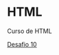 # HTML
 Curso de HTML

 <a href="https://joaopdias10.github.io/HTML/Mod%202/desafios/10/" target="_blank"> Desafio 10</a>
